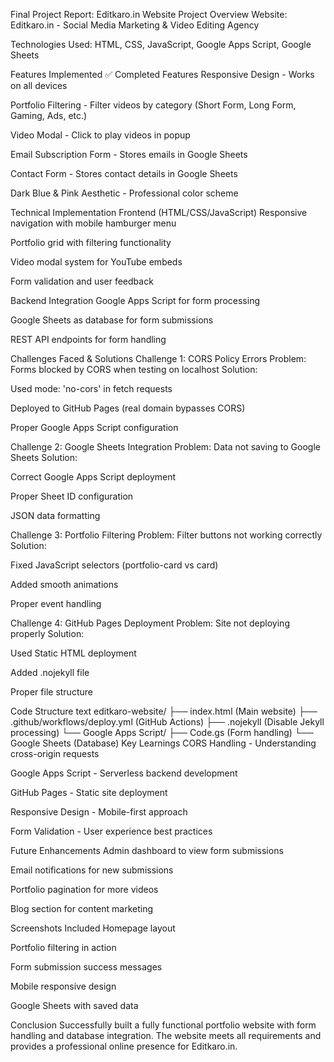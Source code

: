 Final Project Report: Editkaro.in Website
Project Overview
Website: Editkaro.in - Social Media Marketing & Video Editing Agency

Technologies Used: HTML, CSS, JavaScript, Google Apps Script, Google Sheets

Features Implemented
✅ Completed Features
Responsive Design - Works on all devices

Portfolio Filtering - Filter videos by category (Short Form, Long Form, Gaming, Ads, etc.)

Video Modal - Click to play videos in popup

Email Subscription Form - Stores emails in Google Sheets

Contact Form - Stores contact details in Google Sheets

Dark Blue & Pink Aesthetic - Professional color scheme

Technical Implementation
Frontend (HTML/CSS/JavaScript)
Responsive navigation with mobile hamburger menu

Portfolio grid with filtering functionality

Video modal system for YouTube embeds

Form validation and user feedback

Backend Integration
Google Apps Script for form processing

Google Sheets as database for form submissions

REST API endpoints for form handling

Challenges Faced & Solutions
Challenge 1: CORS Policy Errors
Problem: Forms blocked by CORS when testing on localhost
Solution:

Used mode: 'no-cors' in fetch requests

Deployed to GitHub Pages (real domain bypasses CORS)

Proper Google Apps Script configuration

Challenge 2: Google Sheets Integration
Problem: Data not saving to Google Sheets
Solution:

Correct Google Apps Script deployment

Proper Sheet ID configuration

JSON data formatting

Challenge 3: Portfolio Filtering
Problem: Filter buttons not working correctly
Solution:

Fixed JavaScript selectors (portfolio-card vs card)

Added smooth animations

Proper event handling

Challenge 4: GitHub Pages Deployment
Problem: Site not deploying properly
Solution:

Used Static HTML deployment

Added .nojekyll file

Proper file structure

Code Structure
text
editkaro-website/
├── index.html (Main website)
├── .github/workflows/deploy.yml (GitHub Actions)
├── .nojekyll (Disable Jekyll processing)
└── Google Apps Script/
    ├── Code.gs (Form handling)
    └── Google Sheets (Database)
Key Learnings
CORS Handling - Understanding cross-origin requests

Google Apps Script - Serverless backend development

GitHub Pages - Static site deployment

Responsive Design - Mobile-first approach

Form Validation - User experience best practices

Future Enhancements
Admin dashboard to view form submissions

Email notifications for new submissions

Portfolio pagination for more videos

Blog section for content marketing

Screenshots Included
Homepage layout

Portfolio filtering in action

Form submission success messages

Mobile responsive design

Google Sheets with saved data

Conclusion
Successfully built a fully functional portfolio website with form handling and database integration. The website meets all requirements and provides a professional online presence for Editkaro.in.
